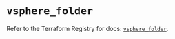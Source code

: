 # `vsphere_folder`

Refer to the Terraform Registry for docs: [`vsphere_folder`](https://registry.terraform.io/providers/hashicorp/vsphere/2.6.1/docs/resources/folder).
